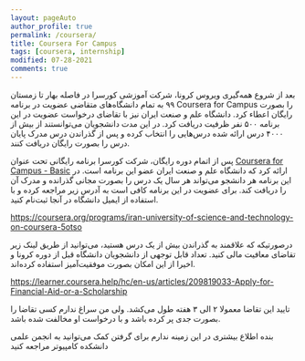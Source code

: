 ```yaml
---
layout: pageAuto
author_profile: true
permalink: /coursera/
title: Coursera For Campus
tags: [coursera, internship]
modified: 07-28-2021
comments: true
---
```

بعد از شروع همه‌گیری ویروس کرونا، شرکت آموزشی کورسرا در فاصله بهار تا زمستان ۹۹ به تمام دانشگاه‌های متقاضی عضویت در برنامه Coursera for Campus 
را بصورت رایگان اعطاء کرد. دانشگاه علم و صنعت ایران نیز با تقاضای درخواست عضویت در این برنامه ۵۰۰ نفر ظرفیت دریافت کرد. در این مدت دانشجویان می‌توانستند از بیش از ۴۰۰۰ درس ارائه شده درس‌هایی را انتخاب کرده و پس از گذراندن درس مدرک پایان درس را بصورت رایگان دریافت کنند.

پس از اتمام دوره رایگان، شرکت کورسرا برنامه رایگانی تحت عنوان <a href="https://www.coursera.org/campus/compare-plans/">Coursera for Campus - Basic</a> ارائه کرد که دانشگاه علم و صنعت ایران عضو این برنامه است. در این برنامه هر دانشجو می‌تواند هر سال یک درس را بصورت مجانی گذرانده و مدرک آن را دریافت کند. برای عضویت در این برنامه کافی است به آدرس زیر مراجعه کرده و با استفاده از ایمیل دانشگاه در آنجا ثبت‌نام کنید.

https://coursera.org/programs/iran-university-of-science-and-technology-on-coursera-5otso

درصورتیکه که علاقمند به گذراندن بیش از یک درس هستید، می‌توانید از طریق لینک زیر تقاضای معافیت مالی کنید. تعداد قابل توجهی از دانشجویان دانشگاه قبل از دوره کرونا و اخیرا از این امکان بصورت موفقیت‌آمیز استفاده کرده‌اند.

https://learner.coursera.help/hc/en-us/articles/209819033-Apply-for-Financial-Aid-or-a-Scholarship

تایید این تقاضا معمولا ۲ الی ۳ هفته طول می‌کشد. ولی من سراغ ندارم کسی تقاضا را بصورت جدی پر کرده باشد و با درخواست او مخالفت شده باشد.

بنده اطلاع بیشتری در این زمینه ندارم
برای گرفتن کمک می‌توانید به انجمن علمی دانشکده کامپیوتر مراجعه کنید
